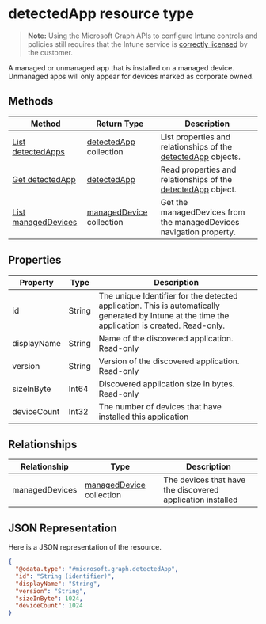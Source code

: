﻿# detectedApp resource type

> **Note:** Using the Microsoft Graph APIs to configure Intune controls and policies still requires that the Intune service is [correctly licensed](https://go.microsoft.com/fwlink/?linkid=839381) by the customer.

A managed or unmanaged app that is installed on a managed device. Unmanaged apps will only appear for devices marked as corporate owned.
## Methods
|Method|Return Type|Description|
|---|---|---|
|[List detectedApps](../api/intune_onboarding_detectedapp_list.md)|[detectedApp](../resources/intune_onboarding_detectedapp.md) collection|List properties and relationships of the [detectedApp](../resources/intune_onboarding_detectedapp.md) objects.|
|[Get detectedApp](../api/intune_onboarding_detectedapp_get.md)|[detectedApp](../resources/intune_onboarding_detectedapp.md)|Read properties and relationships of the [detectedApp](../resources/intune_onboarding_detectedapp.md) object.|
|[List managedDevices](../api/intune_onboarding_detectedapp_list_manageddevice.md)|[managedDevice](../resources/intune_onboarding_manageddevice.md) collection|Get the managedDevices from the managedDevices navigation property.|

## Properties
|Property|Type|Description|
|---|---|---|
|id|String|The unique Identifier for the detected application. This is automatically generated by Intune at the time the application is created. Read-only.|
|displayName|String|Name of the discovered application. Read-only|
|version|String|Version of the discovered application. Read-only|
|sizeInByte|Int64|Discovered application size in bytes. Read-only|
|deviceCount|Int32|The number of devices that have installed this application|

## Relationships
|Relationship|Type|Description|
|---|---|---|
|managedDevices|[managedDevice](../resources/intune_onboarding_manageddevice.md) collection|The devices that have the discovered application installed|

## JSON Representation
Here is a JSON representation of the resource.
<!-- {
  "blockType": "resource",
  "keyProperty": "id",
  "@odata.type": "microsoft.graph.detectedApp"
}
-->
```json
{
  "@odata.type": "#microsoft.graph.detectedApp",
  "id": "String (identifier)",
  "displayName": "String",
  "version": "String",
  "sizeInByte": 1024,
  "deviceCount": 1024
}
```




